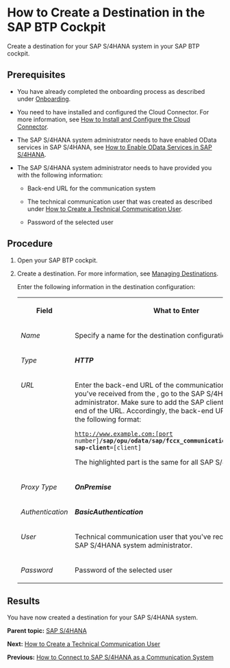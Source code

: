 <!-- loio5c2b2f088a4f4fb0bb4921815264a167 -->

# How to Create a Destination in the SAP BTP Cockpit

Create a destination for your SAP S/4HANA system in your SAP BTP cockpit.



<a name="loio5c2b2f088a4f4fb0bb4921815264a167__prereq_ew2_4r1_5qb"/>

## Prerequisites

-   You have already completed the onboarding process as described under [Onboarding](../Onboarding/onboarding-1987953.md).

-   You need to have installed and configured the Cloud Connector. For more information, see [How to Install and Configure the Cloud Connector](how-to-install-and-configure-the-cloud-connector-4cf0fb0.md).

-   The SAP S/4HANA system administrator needs to have enabled OData services in SAP S/4HANA, see [How to Enable OData Services in SAP S/4HANA](how-to-enable-odata-services-in-sap-s-4hana-fb5fe06.md).

-   The SAP S/4HANA system administrator needs to have provided you with the following information:

    -   Back-end URL for the communication system

    -   The technical communication user that was created as described under [How to Create a Technical Communication User](how-to-create-a-technical-communication-user-c4a9b51.md).

    -   Password of the selected user





## Procedure

1.  Open your SAP BTP cockpit.

2.  Create a destination. For more information, see [Managing Destinations](https://help.sap.com/viewer/cca91383641e40ffbe03bdc78f00f681/Cloud/en-US/84e45e071c7646c88027fffc6a7bb787.html).

    Enter the following information in the destination configuration:


    <table>
    <tr>
    <th valign="top">

    Field


    
    </th>
    <th valign="top">

    What to Enter


    
    </th>
    </tr>
    <tr>
    <td valign="top">

    *Name*


    
    </td>
    <td valign="top">

    Specify a name for the destination configuration.


    
    </td>
    </tr>
    <tr>
    <td valign="top">

    *Type*


    
    </td>
    <td valign="top">

     ***HTTP*** 


    
    </td>
    </tr>
    <tr>
    <td valign="top">

    *URL*


    
    </td>
    <td valign="top">

    Enter the back-end URL of the communication system that you've received from the , go to the SAP S/4HANA, go system administrator. Make sure to add the SAP client number at the end of the URL. Accordingly, the back-end URL has to have the following format:

    <code>http://www.example.com:[port number]<b>/sap/opu/odata/sap/fccx_communication_services_srv?sap-client</b>=[client]</code>

    The highlighted part is the same for all SAP S/4HANA systems.


    
    </td>
    </tr>
    <tr>
    <td valign="top">

    *Proxy Type*


    
    </td>
    <td valign="top">

    ***OnPremise*** 


    
    </td>
    </tr>
    <tr>
    <td valign="top">

    *Authentication*


    
    </td>
    <td valign="top">

    ***BasicAuthentication***


    
    </td>
    </tr>
    <tr>
    <td valign="top">

    *User*


    
    </td>
    <td valign="top">

    Technical communication user that you've received from the SAP S/4HANA system administrator.


    
    </td>
    </tr>
    <tr>
    <td valign="top">

    *Password*


    
    </td>
    <td valign="top">

    Password of the selected user


    
    </td>
    </tr>
    </table>
    



<a name="loio5c2b2f088a4f4fb0bb4921815264a167__result_fsc_1s1_5qb"/>

## Results

You have now created a destination for your SAP S/4HANA system.

**Parent topic:** [SAP S/4HANA](sap-s-4hana-15a3a5b.md "Perform the following steps to connect SAP S/4HANA Cloud for advanced financial closing to your SAP S/4HANA system. Perform the last two steps only if they apply to your use case.")

**Next:** [How to Create a Technical Communication User](how-to-create-a-technical-communication-user-c4a9b51.md "Create a technical communication user for your SAP S/4HANA system.")

**Previous:** [How to Connect to SAP S/4HANA as a Communication System](how-to-connect-to-sap-s-4hana-as-a-communication-system-34ec755.md "Connect to SAP S/4HANA as your financial communication system to retrieve information about organizational units, the factory calendar, and so on.")

